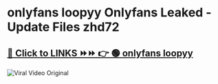 
 # onlyfans loopyy Onlyfans Leaked - Update Files zhd72

## <h2><a href="https://clipsfans.com/onlyfans_loopyy&ref=git">🔗 Click to LINKS ⏩⏩ 👉 🟢 onlyfans loopyy </a></h2>

<a href="https://clipsfans.com/onlyfans_loopyy&ref=git" rel="nofollow" data-target="animated-image.originalLink"><img src="https://i.ibb.co.com/xMMVF88/686577567.gif" alt="Viral Video Original" style="max-width: 100%; display: inline-block;" data-target="animated-image.originalImage"></a>

